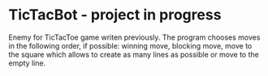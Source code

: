 # TicTacBot - project in progress
Enemy for TicTacToe game writen previously. 
The program chooses moves in the following order, if possible: 
winning move, blocking move, move to the square which allows to create as many lines as possible or move to the empty line.
